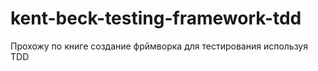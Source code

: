 # kent-beck-testing-framework-tdd
Прохожу по книге создание фрймворка для тестирования используя TDD
